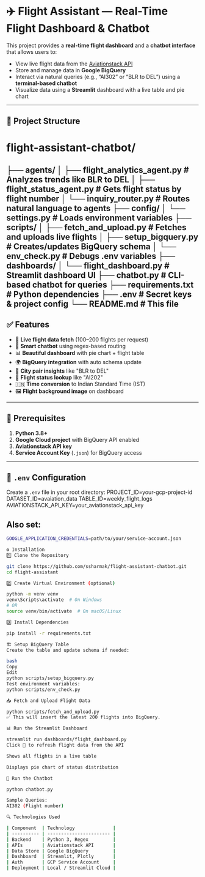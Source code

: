 # ✈️ Flight Assistant — Real-Time Flight Dashboard & Chatbot

This project provides a **real-time flight dashboard** and a **chatbot interface** that allows users to:

- View live flight data from the [Aviationstack API](https://aviationstack.com/)
- Store and manage data in **Google BigQuery**
- Interact via natural queries (e.g., “AI302” or “BLR to DEL”) using a **terminal-based chatbot**
- Visualize data using a **Streamlit** dashboard with a live table and pie chart

---

## 📁 Project Structure

# flight-assistant-chatbot/
├── agents/
│ ├── flight_analytics_agent.py # Analyzes trends like BLR to DEL
│ ├── flight_status_agent.py # Gets flight status by flight number
│ └── inquiry_router.py # Routes natural language to agents
├── config/
│ └── settings.py # Loads environment variables
├── scripts/
│ ├── fetch_and_upload.py # Fetches and uploads live flights
│ ├── setup_bigquery.py # Creates/updates BigQuery schema
│ └── env_check.py # Debugs .env variables
├── dashboards/
│ └── flight_dashboard.py # Streamlit dashboard UI
├── chatbot.py # CLI-based chatbot for queries
├── requirements.txt # Python dependencies
├── .env # Secret keys & project config
└── README.md # This file
---

## ✅ Features

- 🔄 **Live flight data fetch** (100–200 flights per request)
- 🧠 **Smart chatbot** using regex-based routing
- 📊 **Beautiful dashboard** with pie chart + flight table
- 🌍 **BigQuery integration** with auto schema update
- 🎯 **City pair insights** like "BLR to DEL"
- 🛬 **Flight status lookup** like "AI202"
- 🇮🇳 **Time conversion** to Indian Standard Time (IST)
- 🖼️ **Flight background image** on dashboard

---

## 🧱 Prerequisites

1. **Python 3.8+**
2. **Google Cloud project** with BigQuery API enabled
3. **Aviationstack API key**
4. **Service Account Key** (`.json`) for BigQuery access

---

## 🔐 `.env` Configuration

Create a `.env` file in your root directory:
PROJECT_ID=your-gcp-project-id
DATASET_ID=avaiation_data
TABLE_ID=weekly_flight_logs
AVIATIONSTACK_API_KEY=your_aviationstack_api_key

Also set:
---
```bash
GOOGLE_APPLICATION_CREDENTIALS=path/to/your/service-account.json

⚙️ Installation
1️⃣ Clone the Repository

git clone https://github.com/ssharmak/flight-assistant-chatbot.git
cd flight-assistant

2️⃣ Create Virtual Environment (optional) 

python -m venv venv
venv\Scripts\activate  # On Windows
# OR
source venv/bin/activate  # On macOS/Linux

3️⃣ Install Dependencies

pip install -r requirements.txt

🏗️ Setup BigQuery Table
Create the table and update schema if needed:

bash
Copy
Edit
python scripts/setup_bigquery.py
Test environment variables:
python scripts/env_check.py

📥 Fetch and Upload Flight Data

python scripts/fetch_and_upload.py
✅ This will insert the latest 200 flights into BigQuery.

📊 Run the Streamlit Dashboard

streamlit run dashboards/flight_dashboard.py
Click 🔁 to refresh flight data from the API

Shows all flights in a live table

Displays pie chart of status distribution

💬 Run the Chatbot

python chatbot.py

Sample Queries:
AI302 (Flight number) 

🔍 Technologies Used

| Component  | Technology              |
| ---------- | ----------------------- |
| Backend    | Python 3, Regex         |
| APIs       | Aviationstack API       |
| Data Store | Google BigQuery         |
| Dashboard  | Streamlit, Plotly       |
| Auth       | GCP Service Account     |
| Deployment | Local / Streamlit Cloud |
